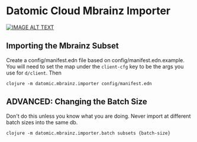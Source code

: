 # Datomic Cloud Mbrainz Importer

[![IMAGE ALT TEXT](https://img.youtube.com/vi/oOON--g1PyU/0.jpg)](https://www.youtube.com/watch?v=oOON--g1PyU "Simplifying ETL with Clojure and Datomic")

## Importing the Mbrainz Subset

Create a config/manifest.edn file based on
config/manifest.edn.example. You will need to set the map under the
`client-cfg` key to be the args you use for `d/client`. Then

    clojure -m datomic.mbrainz.importer config/manifest.edn

## ADVANCED: Changing the Batch Size

Don't do this unless you know what you are doing. Never import
at different batch sizes into the same db.

    clojure -m datomic.mbrainz.importer.batch subsets {batch-size}





